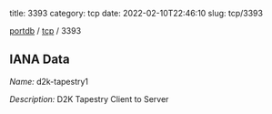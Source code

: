 title: 3393
category: tcp
date: 2022-02-10T22:46:10
slug: tcp/3393

[portdb](/) / [tcp](/category/tcp.html) / 3393


## IANA Data

_Name:_ d2k-tapestry1

_Description:_ D2K Tapestry Client to Server

